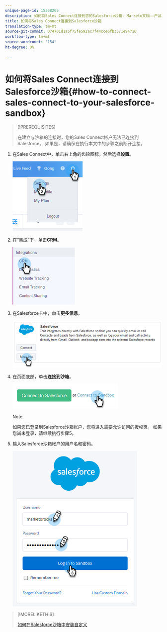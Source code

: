 ```yaml
---
unique-page-id: 15368205
description: 如何将Sales Connect连接到您的Salesforce沙箱- Marketo文档——产品文档
title: 如何将Sales Connect连接到Salesforce沙箱
translation-type: tm+mt
source-git-commit: 074701d1a5f75fe592ac7f44cce6fb3571e94710
workflow-type: tm+mt
source-wordcount: '154'
ht-degree: 0%

---
```



# 如何将Sales Connect连接到Salesforce沙箱{#how-to-connect-sales-connect-to-your-salesforce-sandbox}

>[!PREREQUISITES]
>
>在建立与沙箱的连接时，您的Sales Connect帐户无法已连接到Salesforce。 如果是，请确保在执行本文中的步骤之前断开连接。[](http://docs.marketo.com/x/FoDq)

1. 在Sales Connect中，单击右上角的齿轮图标，然后选择&#x200B;**设置**。

   ![](assets/one-2.png)

1. 在“集成”下，单击&#x200B;**CRM**。

   ![](assets/two-2.png)

1. 在Salesforce卡中，单击&#x200B;**更多信息**。

   ![](assets/three-2.png)

1. 在页面底部，单击&#x200B;**连接到沙箱**。

   ![](assets/four-2.png)

   >[!NOTE]
   >
   >如果您已登录到Salesforce沙箱帐户，您将进入需要允许访问的授权页。 如果您尚未登录，请继续执行步骤5。

1. 输入Salesforce沙箱帐户的用户名和密码。

   ![](assets/five-2.png)

>[!MORELIKETHIS]
>
>[如何在Salesforce沙箱中安装自定义](http://docs.marketo.com/x/EIDq)


